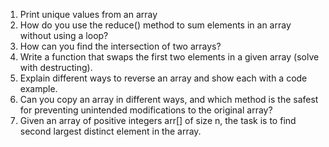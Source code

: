 1. Print unique values from an array
2. How do you use the reduce() method to sum elements in an array without using a loop?
3. How can you find the intersection of two arrays?
4. Write a function that swaps the first two elements in a given array (solve with destructing).
5. Explain different ways to reverse an array and show each with a code example.
6. Can you copy an array in different ways, and which method is the safest for preventing unintended modifications to the original array?
7. Given an array of positive integers arr[] of size n, the task is to find second largest distinct element in the array.